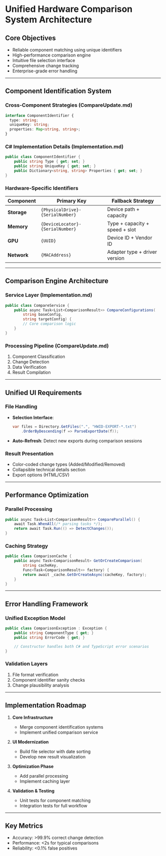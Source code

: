 # Unified Hardware Comparison System Architecture

## Core Objectives

- Reliable component matching using unique identifiers
- High-performance comparison engine
- Intuitive file selection interface
- Comprehensive change tracking
- Enterprise-grade error handling

---

## Component Identification System

### Cross-Component Strategies (CompareUpdate.md)

```typescript
interface ComponentIdentifier {
  type: string;
  uniqueKey: string;
  properties: Map<string, string>;
}
```

### C# Implementation Details (Implementation.md)

```csharp
public class ComponentIdentifier {
    public string Type { get; set; }
    public string UniqueKey { get; set; }
    public Dictionary<string, string> Properties { get; set; }
}
```

### Hardware-Specific Identifiers

| Component   | Primary Key                      | Fallback Strategy              |
| ----------- | -------------------------------- | ------------------------------ |
| **Storage** | `{PhysicalDrive}-{SerialNumber}` | Device path + capacity         |
| **Memory**  | `{DeviceLocator}-{SerialNumber}` | Type + capacity + speed + slot |
| **GPU**     | `{UUID}`                         | Device ID + Vendor ID          |
| **Network** | `{MACAddress}`                   | Adapter type + driver version  |

---

## Comparison Engine Architecture

### Service Layer (Implementation.md)

```csharp
public class CompareService {
    public async Task<List<ComparisonResult>> CompareConfigurations(
        string baseConfig,
        string targetConfig) {
        // Core comparison logic
    }
}
```

### Processing Pipeline (CompareUpdate.md)

1. Component Classification
2. Change Detection
3. Data Verification
4. Result Compilation

---

## Unified UI Requirements

### File Handling

- **Selection Interface**:
  ```csharp
  var files = Directory.GetFiles(".", "HWID-EXPORT-*.txt")
      .OrderByDescending(f => ParseExportDate(f));
  ```
- **Auto-Refresh**: Detect new exports during comparison sessions

### Result Presentation

- Color-coded change types (Added/Modified/Removed)
- Collapsible technical details section
- Export options (HTML/CSV)

---

## Performance Optimization

### Parallel Processing

```csharp
public async Task<List<ComparisonResult>> CompareParallel() {
    await Task.WhenAll(/* parsing tasks */);
    return await Task.Run(() => DetectChanges());
}
```

### Caching Strategy

```csharp
public class ComparisonCache {
    public async Task<ComparisonResult> GetOrCreateComparison(
        string cacheKey,
        Func<Task<ComparisonResult>> factory) {
        return await _cache.GetOrCreateAsync(cacheKey, factory);
    }
}
```

---

## Error Handling Framework

### Unified Exception Model

```csharp
public class ComparisonException : Exception {
    public string ComponentType { get; }
    public string ErrorCode { get; }

    // Constructor handles both C# and TypeScript error scenarios
}
```

### Validation Layers

1. File format verification
2. Component identifier sanity checks
3. Change plausibility analysis

---

## Implementation Roadmap

1. **Core Infrastructure**

   - Merge component identification systems
   - Implement unified comparison service

2. **UI Modernization**

   - Build file selector with date sorting
   - Develop new result visualization

3. **Optimization Phase**

   - Add parallel processing
   - Implement caching layer

4. **Validation & Testing**
   - Unit tests for component matching
   - Integration tests for full workflow

---

## Key Metrics

- Accuracy: >99.9% correct change detection
- Performance: <2s for typical comparisons
- Reliability: <0.1% false positives
